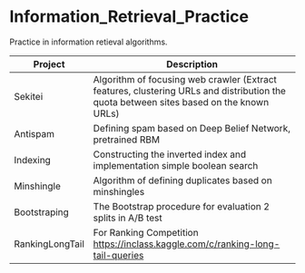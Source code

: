 # Information_Retrieval_Practice
Practice in information retieval algorithms.

Project              | Description
----------------|----------------------
Sekitei             | Algorithm of focusing web crawler (Extract features, clustering URLs and distribution the quota between sites based on the known URLs)
Antispam  | Defining spam based on Deep Belief Network, pretrained RBM
Indexing | Constructing the inverted index and implementation simple boolean search
Minshingle | Algorithm of defining duplicates based on minshingles
Bootstraping| The Bootstrap procedure for evaluation 2 splits in A/B test
RankingLongTail | For Ranking Сompetition https://inclass.kaggle.com/c/ranking-long-tail-queries
